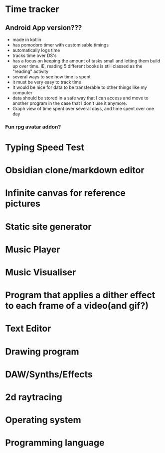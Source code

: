 # Time tracker
## Android App version???
- made in kotlin
- has pomodoro timer with customisable timings
- automatically logs time
- tracks time over DS's
- has a focus on keeping the amount of tasks small and letting them build up over time. IE, reading 5 different books is still classed as the "reading" activity
- several ways to see how time is spent
- it must be very easy to track time
- It would be nice for data to be transferable to other things like my computer
- data should be stored in a safe way that I can access and move to another program in the case that I don't use it anymore.
- Graph view of time spent over several days, and time spent over one day

### Fun rpg avatar addon?

# Typing Speed Test

# Obsidian clone/markdown editor

# Infinite canvas for reference pictures

# Static site generator

# Music Player

# Music Visualiser

# Program that applies a dither effect to each frame of a video(and gif?)

# Text Editor

# Drawing program

# DAW/Synths/Effects

# 2d raytracing

# Operating system

# Programming language


